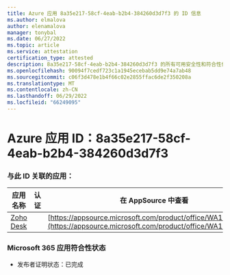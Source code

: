 ```yaml
---
title: Azure 应用 8a35e217-58cf-4eab-b2b4-384260d3d7f3 的 ID 信息
ms.author: elmalova
author: elenamalova
manager: tonybal
ms.date: 06/27/2022
ms.topic: article
ms.service: attestation
certification_type: attested
description: 8a35e217-58cf-4eab-b2b4-384260d3d7f3 的所有可用安全性和符合性信息信息。
ms.openlocfilehash: 90094f7cedf723c1a1945ecebab5dd9e74a7ab48
ms.sourcegitcommit: c06f3d478e1b4f66c02e2855ffac6de2f350208a
ms.translationtype: MT
ms.contentlocale: zh-CN
ms.lasthandoff: 06/29/2022
ms.locfileid: "66249095"
---
```

# <a name="azure-app-id-8a35e217-58cf-4eab-b2b4-384260d3d7f3"></a>Azure 应用 ID：8a35e217-58cf-4eab-b2b4-384260d3d7f3


### <a name="apps-associated-with-this-id"></a>与此 ID 关联的应用：
| **应用名称** | **认证** | **在 AppSource 中查看** |
|--------------|---------------|-----------------------|
| [Zoho Desk](../forward/WA104382044.md) |  | [https://appsource.microsoft.com/product/office/WA104382044](https://appsource.microsoft.com/product/office/WA104382044) |

### <a name="microsoft-365-app-compliance-status"></a>Microsoft 365 应用符合性状态
- 发布者证明状态：已完成
